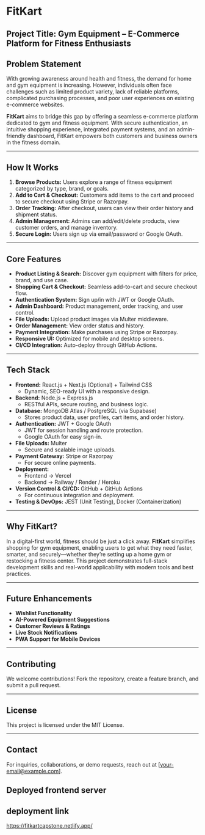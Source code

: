
# FitKart

## Project Title: Gym Equipment – E-Commerce Platform for Fitness Enthusiasts

## Problem Statement  
With growing awareness around health and fitness, the demand for home and gym equipment is increasing. However, individuals often face challenges such as limited product variety, lack of reliable platforms, complicated purchasing processes, and poor user experiences on existing e-commerce websites.

**FitKart** aims to bridge this gap by offering a seamless e-commerce platform dedicated to gym and fitness equipment. With secure authentication, an intuitive shopping experience, integrated payment systems, and an admin-friendly dashboard, FitKart empowers both customers and business owners in the fitness domain.

---

## How It Works  
1. **Browse Products:** Users explore a range of fitness equipment categorized by type, brand, or goals.  
2. **Add to Cart & Checkout:** Customers add items to the cart and proceed to secure checkout using Stripe or Razorpay.  
3. **Order Tracking:** After checkout, users can view their order history and shipment status.  
4. **Admin Management:** Admins can add/edit/delete products, view customer orders, and manage inventory.  
5. **Secure Login:** Users sign up via email/password or Google OAuth.

---

## Core Features  
- **Product Listing & Search:** Discover gym equipment with filters for price, brand, and use case.  
- **Shopping Cart & Checkout:** Seamless add-to-cart and secure checkout flow.  
- **Authentication System:** Sign up/in with JWT or Google OAuth.  
- **Admin Dashboard:** Product management, order tracking, and user control.  
- **File Uploads:** Upload product images via Multer middleware.  
- **Order Management:** View order status and history.  
- **Payment Integration:** Make purchases using Stripe or Razorpay.  
- **Responsive UI:** Optimized for mobile and desktop screens.  
- **CI/CD Integration:** Auto-deploy through GitHub Actions.

---

## Tech Stack  
- **Frontend:** React.js + Next.js (Optional) + Tailwind CSS  
  - Dynamic, SEO-ready UI with a responsive design.  
- **Backend:** Node.js + Express.js  
  - RESTful APIs, secure routing, and business logic.  
- **Database:** MongoDB Atlas / PostgreSQL (via Supabase)  
  - Stores product data, user profiles, cart items, and order history.  
- **Authentication:** JWT + Google OAuth  
  - JWT for session handling and route protection.  
  - Google OAuth for easy sign-in.  
- **File Uploads:** Multer  
  - Secure and scalable image uploads.  
- **Payment Gateway:** Stripe or Razorpay  
  - For secure online payments.  
- **Deployment:**  
  - Frontend → Vercel  
  - Backend → Railway / Render / Heroku  
- **Version Control & CI/CD:** GitHub + GitHub Actions  
  - For continuous integration and deployment.  
- **Testing & DevOps:** JEST (Unit Testing), Docker (Containerization)

---

## Why FitKart?  
In a digital-first world, fitness should be just a click away. **FitKart** simplifies shopping for gym equipment, enabling users to get what they need faster, smarter, and securely—whether they’re setting up a home gym or restocking a fitness center. This project demonstrates full-stack development skills and real-world applicability with modern tools and best practices.

---

## Future Enhancements  
- **Wishlist Functionality**  
- **AI-Powered Equipment Suggestions**  
- **Customer Reviews & Ratings**  
- **Live Stock Notifications**  
- **PWA Support for Mobile Devices**

---

## Contributing  
We welcome contributions! Fork the repository, create a feature branch, and submit a pull request.

---

## License  
This project is licensed under the MIT License.

---

## Contact  
For inquiries, collaborations, or demo requests, reach out at [your-email@example.com].


 ## Deployed frontend server 
 ## deployment link
  https://fitkartcapstone.netlify.app/

